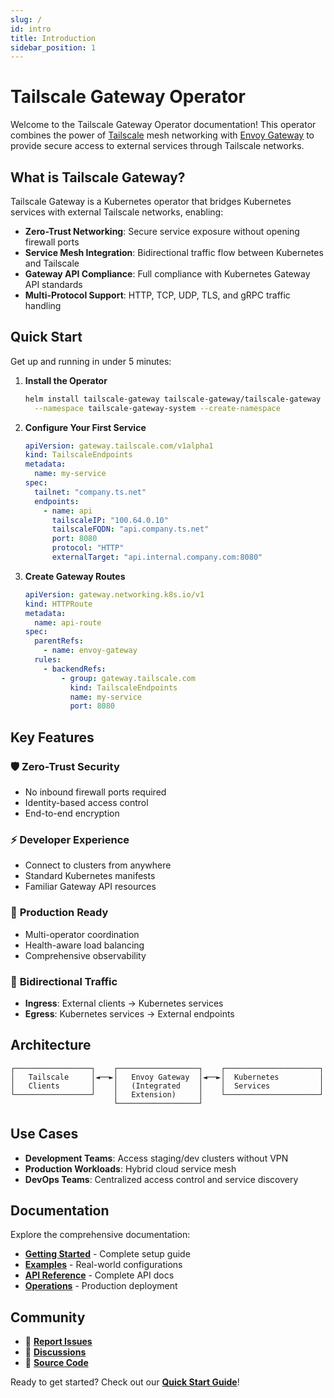 ```yaml
---
slug: /
id: intro
title: Introduction
sidebar_position: 1
---
```


# Tailscale Gateway Operator

Welcome to the Tailscale Gateway Operator documentation! This operator combines the power of [Tailscale](https://tailscale.com/) mesh networking with [Envoy Gateway](https://gateway.envoyproxy.io/) to provide secure access to external services through Tailscale networks.

## What is Tailscale Gateway?

Tailscale Gateway is a Kubernetes operator that bridges Kubernetes services with external Tailscale networks, enabling:

- **Zero-Trust Networking**: Secure service exposure without opening firewall ports
- **Service Mesh Integration**: Bidirectional traffic flow between Kubernetes and Tailscale
- **Gateway API Compliance**: Full compliance with Kubernetes Gateway API standards
- **Multi-Protocol Support**: HTTP, TCP, UDP, TLS, and gRPC traffic handling

## Quick Start

Get up and running in under 5 minutes:

1. **Install the Operator**
   ```bash
   helm install tailscale-gateway tailscale-gateway/tailscale-gateway \
     --namespace tailscale-gateway-system --create-namespace
   ```

2. **Configure Your First Service**
   ```yaml
   apiVersion: gateway.tailscale.com/v1alpha1
   kind: TailscaleEndpoints
   metadata:
     name: my-service
   spec:
     tailnet: "company.ts.net"
     endpoints:
       - name: api
         tailscaleIP: "100.64.0.10"
         tailscaleFQDN: "api.company.ts.net"
         port: 8080
         protocol: "HTTP"
         externalTarget: "api.internal.company.com:8080"
   ```

3. **Create Gateway Routes**
   ```yaml
   apiVersion: gateway.networking.k8s.io/v1
   kind: HTTPRoute
   metadata:
     name: api-route
   spec:
     parentRefs:
       - name: envoy-gateway
     rules:
       - backendRefs:
           - group: gateway.tailscale.com
             kind: TailscaleEndpoints
             name: my-service
             port: 8080
   ```

## Key Features

### 🛡️ **Zero-Trust Security**
- No inbound firewall ports required
- Identity-based access control
- End-to-end encryption

### ⚡ **Developer Experience**
- Connect to clusters from anywhere
- Standard Kubernetes manifests
- Familiar Gateway API resources

### 🚀 **Production Ready**
- Multi-operator coordination
- Health-aware load balancing
- Comprehensive observability

### 🔄 **Bidirectional Traffic**
- **Ingress**: External clients → Kubernetes services
- **Egress**: Kubernetes services → External endpoints

## Architecture

```
┌─────────────────┐    ┌──────────────────┐    ┌─────────────────────┐
│   Tailscale     │◄──►│   Envoy Gateway  │◄──►│  Kubernetes         │
│   Clients       │    │   (Integrated    │    │  Services           │
└─────────────────┘    │   Extension)     │    └─────────────────────┘
                       └──────────────────┘
```

## Use Cases

- **Development Teams**: Access staging/dev clusters without VPN
- **Production Workloads**: Hybrid cloud service mesh
- **DevOps Teams**: Centralized access control and service discovery

## Documentation

Explore the comprehensive documentation:

- **[Getting Started](./getting-started/overview)** - Complete setup guide
- **[Examples](./examples/basic-usage)** - Real-world configurations
- **[API Reference](./api/tailscale-endpoints)** - Complete API docs
- **[Operations](./operations/monitoring)** - Production deployment

## Community

- 🐛 **[Report Issues](https://github.com/rajsinghtech/tailscale-gateway/issues)**
- 💬 **[Discussions](https://github.com/rajsinghtech/tailscale-gateway/discussions)**
- 📖 **[Source Code](https://github.com/rajsinghtech/tailscale-gateway)**

Ready to get started? Check out our **[Quick Start Guide](./getting-started/quickstart)**! 